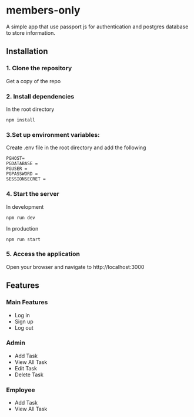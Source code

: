 # members-only
 A simple app that use passport js for authentication and postgres database to store information. 
## Installation
### 1. Clone the repository
Get a copy of the repo
### 2. Install dependencies
In the root directory
```
npm install
```
### 3.Set up environment variables: 
Create .env file in the root directory and add the following 
```
PGHOST=  
PGDATABASE = 
PGUSER = 
PGPASSWORD = 
SESSIONSECRET = 
```
### 4. Start the server
In development
```
npm run dev
```
In production
```
npm run start
```
### 5. Access the application
Open your browser and navigate to http://localhost:3000
## Features
### Main Features
* Log in 
* Sign up
* Log out
### Admin
* Add Task
* View All Task
* Edit Task
* Delete Task
### Employee
* Add Task
* View All Task
